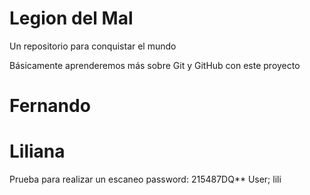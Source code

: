 # Legion del Mal
Un repositorio para conquistar el mundo

Básicamente aprenderemos más sobre Git y GitHub con este proyecto


# Fernando
# Liliana 
Prueba para realizar un escaneo 
password: 215487DQ**
User; lili




